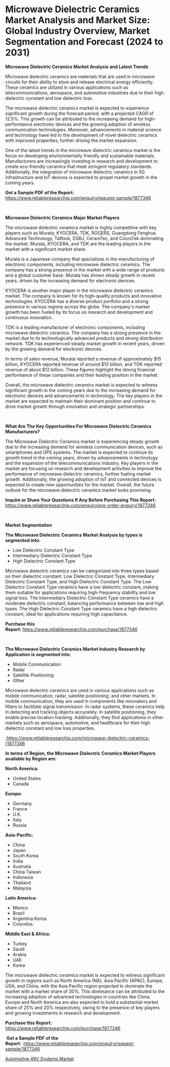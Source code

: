 <p><h1>Microwave Dielectric Ceramics Market Analysis and Market Size: Global Industry Overview, Market Segmentation and Forecast (2024 to 2031)</h1></p><p><strong>Microwave Dielectric Ceramics Market Analysis and Latest Trends</strong></p>
<p><p>Microwave dielectric ceramics are materials that are used in microwave circuits for their ability to store and release electrical energy efficiently. These ceramics are utilized in various applications such as telecommunications, aerospace, and automotive industries due to their high dielectric constant and low dielectric loss.</p><p>The microwave dielectric ceramics market is expected to experience significant growth during the forecast period, with a projected CAGR of 12.5%. This growth can be attributed to the increasing demand for high-performance electronic devices and the growing adoption of wireless communication technologies. Moreover, advancements in material science and technology have led to the development of novel dielectric ceramics with improved properties, further driving the market expansion.</p><p>One of the latest trends in the microwave dielectric ceramics market is the focus on developing environmentally friendly and sustainable materials. Manufacturers are increasingly investing in research and development to create eco-friendly ceramics that meet stringent regulatory standards. Additionally, the integration of microwave dielectric ceramics in 5G infrastructure and IoT devices is expected to propel market growth in the coming years.</p></p>
<p><strong>Get a Sample PDF of the Report:&nbsp;</strong> <a href="https://www.reliableresearchiq.com/enquiry/request-sample/1877346">https://www.reliableresearchiq.com/enquiry/request-sample/1877346</a></p>
<p>&nbsp;</p>
<p><strong>Microwave Dielectric Ceramics Major Market Players</strong></p>
<p><p>The microwave dielectric ceramics market is highly competitive with key players such as Murata, KYOCERA, TDK, ROGERS, Guangdong Fenghua Advanced Technology, Tatfook, DSBJ, CeramTec, and CoorsTek dominating the market. Murata, KYOCERA, and TDK are the leading players in the market with a significant market share.</p><p>Murata is a Japanese company that specializes in the manufacturing of electronic components, including microwave dielectric ceramics. The company has a strong presence in the market with a wide range of products and a global customer base. Murata has shown steady growth in recent years, driven by the increasing demand for electronic devices.</p><p>KYOCERA is another major player in the microwave dielectric ceramics market. The company is known for its high-quality products and innovative technologies. KYOCERA has a diverse product portfolio and a strong presence in various regions across the globe. The company's market growth has been fueled by its focus on research and development and continuous innovation.</p><p>TDK is a leading manufacturer of electronic components, including microwave dielectric ceramics. The company has a strong presence in the market due to its technologically advanced products and strong distribution network. TDK has experienced steady market growth in recent years, driven by the growing demand for electronic devices.</p><p>In terms of sales revenue, Murata reported a revenue of approximately $15 billion, KYOCERA reported revenue of around $13 billion, and TDK reported revenue of about $12 billion. These figures highlight the strong financial performance of these companies and their leading position in the market.</p><p>Overall, the microwave dielectric ceramics market is expected to witness significant growth in the coming years due to the increasing demand for electronic devices and advancements in technology. The key players in the market are expected to maintain their dominant position and continue to drive market growth through innovation and strategic partnerships.</p></p>
<p>&nbsp;</p>
<p><strong>What Are The Key Opportunities For Microwave Dielectric Ceramics Manufacturers?</strong></p>
<p><p>The Microwave Dielectric Ceramics market is experiencing steady growth due to the increasing demand for wireless communication devices, such as smartphones and GPS systems. The market is expected to continue its growth trend in the coming years, driven by advancements in technology and the expansion of the telecommunications industry. Key players in the market are focusing on research and development activities to improve the performance of microwave dielectric ceramics, further fueling market growth. Additionally, the growing adoption of IoT and connected devices is expected to create new opportunities for the market. Overall, the future outlook for the microwave dielectric ceramics market looks promising.</p></p>
<p><strong>Inquire or Share Your Questions If Any Before Purchasing This Report:</strong> <a href="https://www.reliableresearchiq.com/enquiry/pre-order-enquiry/1877346">https://www.reliableresearchiq.com/enquiry/pre-order-enquiry/1877346</a></p>
<p>&nbsp;</p>
<p><strong>Market Segmentation</strong></p>
<p><strong>The Microwave Dielectric Ceramics Market Analysis by types is segmented into:</strong></p>
<p><ul><li>Low Dielectric Constant Type</li><li>Intermediary Dielectric Constant Type</li><li>High Dielectric Constant Type</li></ul></p>
<p><p>Microwave dielectric ceramics can be categorized into three types based on their dielectric constant: Low Dielectric Constant Type, Intermediary Dielectric Constant Type, and High Dielectric Constant Type. The Low Dielectric Constant Type ceramics have a low dielectric constant, making them suitable for applications requiring high-frequency stability and low signal loss. The Intermediary Dielectric Constant Type ceramics have a moderate dielectric constant, balancing performance between low and high types. The High Dielectric Constant Type ceramics have a high dielectric constant, ideal for applications requiring high capacitance.</p></p>
<p><strong>Purchase this Report:&nbsp;</strong><a href="https://www.reliableresearchiq.com/purchase/1877346">https://www.reliableresearchiq.com/purchase/1877346</a></p>
<p>&nbsp;</p>
<p><strong>The Microwave Dielectric Ceramics Market Industry Research by Application is segmented into:</strong></p>
<p><ul><li>Mobile Communication</li><li>Radar</li><li>Satellite Positioning</li><li>Other</li></ul></p>
<p><p>Microwave dielectric ceramics are used in various applications such as mobile communication, radar, satellite positioning, and other markets. In mobile communication, they are used in components like resonators and filters to facilitate signal transmission. In radar systems, these ceramics help in detecting and tracking objects accurately. In satellite positioning, they enable precise location tracking. Additionally, they find applications in other markets such as aerospace, automotive, and healthcare for their high dielectric constant and low loss properties.</p></p>
<p><a href="https://www.reliableresearchiq.com/microwave-dielectric-ceramics-r1877346">&nbsp;https://www.reliableresearchiq.com/microwave-dielectric-ceramics-r1877346</a></p>
<p><strong>In terms of Region, the Microwave Dielectric Ceramics Market Players available by Region are:</strong></p>
<p>
    <p> <strong> North America: </strong>
        <ul>
            <li>United States</li>
            <li>Canada</li>
        </ul>
        </p> 
    <p> <strong> Europe: </strong>
        <ul>
            <li>Germany</li>
            <li>France</li>
            <li>U.K.</li>
            <li>Italy</li>
            <li>Russia</li>
        </ul>
        </p> 
    <p> <strong> Asia-Pacific: </strong>
        <ul>
            <li>China</li>
            <li>Japan</li>
            <li>South Korea</li>
            <li>India</li>
            <li>Australia</li>
            <li>China Taiwan</li>
            <li>Indonesia</li>
            <li>Thailand</li>
            <li>Malaysia</li>
        </ul>
        </p> 
    <p> <strong> Latin America: </strong>
        <ul>
            <li>Mexico</li>
            <li>Brazil</li>
            <li>Argentina Korea</li>
            <li>Colombia</li>
        </ul>
        </p> 
    <p> <strong> Middle East & Africa: </strong>
        <ul>
            <li>Turkey</li>
            <li>Saudi</li>
            <li>Arabia</li>
            <li>UAE</li>
            <li>Korea</li>
        </ul>
    </p>
    </p>
<p><p>The microwave dielectric ceramics market is expected to witness significant growth in regions such as North America (NA), Asia Pacific (APAC), Europe, USA, and China, with the Asia Pacific region projected to dominate the market with a market share of 30%. This dominance can be attributed to the increasing adoption of advanced technologies in countries like China. Europe and North America are also expected to hold a substantial market share of 25% and 20% respectively, owing to the presence of key players and growing investments in research and development.</p></p>
<p><strong>Purchase this Report: </strong><a href="https://www.reliableresearchiq.com/purchase/1877346">https://www.reliableresearchiq.com/purchase/1877346</a></p>
<p>&nbsp;<strong>Get a Sample PDF of the Report:&nbsp;&nbsp;</strong><a href="https://www.reliableresearchiq.com/enquiry/request-sample/1877346">https://www.reliableresearchiq.com/enquiry/request-sample/1877346</a></p>
<p><strong></strong></p>
<p><p><a href="https://github.com/juancolorado15/Market-Research-Report-List-3/blob/main/automotive-48v-systems-market.md">Automotive 48V Systems Market</a></p></p>